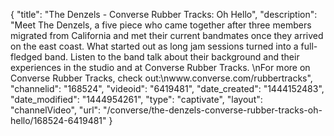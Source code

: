 {
    "title": "The Denzels - Converse Rubber Tracks: Oh Hello",
    "description": "Meet The Denzels, a five piece who came together after three members migrated from California and met their current bandmates once they arrived on the east coast. What started out as long jam sessions turned into a full-fledged band. Listen to the band talk about their background and their experiences in the studio and at Converse Rubber Tracks. \nFor more on Converse Rubber Tracks, check out:\nwww.converse.com\/rubbertracks",
    "channelid": "168524",
    "videoid": "6419481",
    "date_created": "1444152483",
    "date_modified": "1444954261",
    "type": "captivate",
    "layout": "channelVideo",
    "url": "\/converse\/the-denzels-converse-rubber-tracks-oh-hello\/168524-6419481"
}
